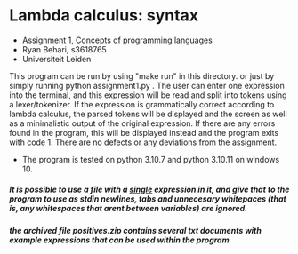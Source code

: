 # Lambda calculus: syntax
- Assignment 1, Concepts of programming languages
- Ryan Behari, s3618765
- Universiteit Leiden

This program can be run by using "make run" in this directory. or just by simply running 
python assignment1.py . The user can enter one expression into the terminal, and this
expression will be read and split into tokens using a lexer/tokenizer. If the expression
is grammatically correct according to lambda calculus, the parsed tokens will be displayed
and the screen as well as a minimalistic output of the original expression. If there are any
errors found in the program, this will be displayed instead and the program exits with code 1.
There are no defects or any deviations from the assignment. 

- The program is tested on python 3.10.7 and python 3.10.11 on windows 10.

##### It is possible to use a file with a <u>single</u> expression in it, and give that to the program to use as stdin newlines, tabs and unnecesary whitepaces (that is, any whitespaces that arent between variables) are ignored.

##### the archived file positives.zip contains several txt documents with example expressions that can be used within the program


